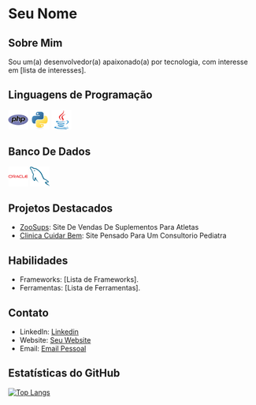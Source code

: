 # Seu Nome

## Sobre Mim
Sou um(a) desenvolvedor(a) apaixonado(a) por tecnologia, com interesse em [lista de interesses].

## Linguagens de Programação
<p align="left">
  <img src="https://raw.githubusercontent.com/devicons/devicon/master/icons/php/php-original.svg" alt="PHP" width="40" height="40"/>
  <img src="https://raw.githubusercontent.com/devicons/devicon/master/icons/python/python-original.svg" alt="Python" width="40" height="40"/>
  <img src="https://raw.githubusercontent.com/devicons/devicon/master/icons/java/java-original.svg" alt="Java" width="40" height="40"/>
  <!-- Adicione mais logos conforme necessário -->
</p>

## Banco De Dados
<p align="left">
  <img src="https://raw.githubusercontent.com/devicons/devicon/master/icons/oracle/oracle-original.svg" alt="Oracle" width="40" height="40"/>
  <img src="https://raw.githubusercontent.com/devicons/devicon/master/icons/mysql/mysql-original.svg" alt="MySQL" width="40" height="40"/>
  <!-- Adicione mais logos conforme necessário -->
</p>

## Projetos Destacados
- [ZooSups](https://github.com/yZero19/ZooSups2): Site De Vendas De Suplementos Para Atletas
- [Clinica Cuidar Bem](https://github.com/yZero19/cuidar-bem): Site Pensado Para Um Consultorio Pediatra


## Habilidades
- Frameworks: [Lista de Frameworks].
- Ferramentas: [Lista de Ferramentas].

## Contato
- LinkedIn: [Linkedin](https://www.linkedin.com/in/vinicius-santos-1aabb1197/)
- Website: [Seu Website](link-para-o-website)
- Email: [Email Pessoal](vinicius.santos110vs@gmail.com)

## Estatísticas do GitHub
<div style="width: 200px;">
<a href="https://github.com/yZero19/github-readme-stats">
  <img src="https://github-readme-stats.vercel.app/api/top-langs/?username=yZero19&langs_count=8" alt="Top Langs" />
</a>
</div>
